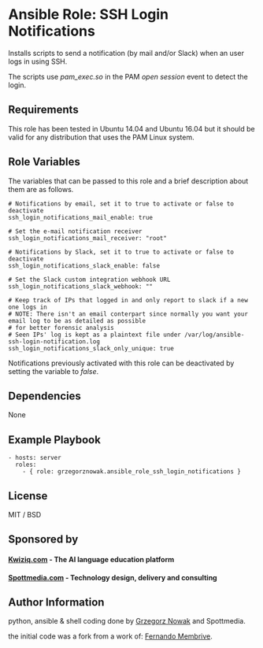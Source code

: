 # Ansible Role: SSH Login Notifications


Installs scripts to send a notification (by mail and/or Slack) when an user logs in using SSH.

The scripts use *pam_exec.so* in the PAM *open session* event to detect the login.

## Requirements

This role has been tested in Ubuntu 14.04 and Ubuntu 16.04 but it should be valid for any distribution that uses the PAM Linux system.

## Role Variables

The variables that can be passed to this role and a brief description about them are as follows.

```
# Notifications by email, set it to true to activate or false to deactivate
ssh_login_notifications_mail_enable: true

# Set the e-mail notification receiver
ssh_login_notifications_mail_receiver: "root"

# Notifications by Slack, set it to true to activate or false to deactivate
ssh_login_notifications_slack_enable: false

# Set the Slack custom integration webhook URL
ssh_login_notifications_slack_webhook: ""

# Keep track of IPs that logged in and only report to slack if a new one logs in
# NOTE: There isn't an email conterpart since normally you want your email log to be as detailed as possible
# for better forensic analysis
# Seen IPs' log is kept as a plaintext file under /var/log/ansible-ssh-login-notification.log
ssh_login_notifications_slack_only_unique: true
```

Notifications previously activated with this role can be deactivated by setting the variable to *false*. 

## Dependencies

None

## Example Playbook

```
- hosts: server
  roles:
    - { role: grzegorznowak.ansible_role_ssh_login_notifications }
```

## License

MIT / BSD

## Sponsored by

#### [Kwiziq.com](https://www.kwiziq.com) - The AI language education platform
#### [Spottmedia.com](http://www.spottmedia.com) - Technology design, delivery and consulting


## Author Information

python, ansible & shell coding done by [Grzegorz Nowak](https://www.linkedin.com/in/grzegorz-nowak-356b7360/) and Spottmedia.


the initial code was a fork from a work of:
[Fernando Membrive](https://membrive.net).
